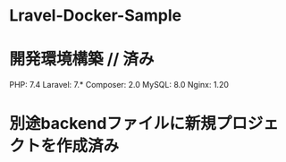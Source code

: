 # Lravel-Docker-Sample
# 開発環境構築 // 済み
PHP: 7.4
Laravel: 7.*
Composer: 2.0
MySQL: 8.0
Nginx: 1.20

# 別途backendファイルに新規プロジェクトを作成済み
